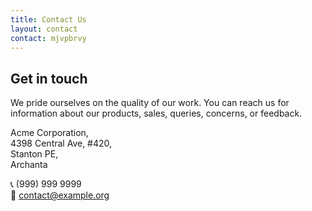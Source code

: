 ```yaml
---
title: Contact Us
layout: contact
contact: mjvpbrvy
---
```


Get in touch
------------

We pride ourselves on the quality of our work. You can reach us for information about our products, sales, queries, concerns, or feedback.

Acme Corporation,  
4398 Central Ave, #420,  
Stanton PE,  
Archanta

📞 (999) 999 9999  
📧 contact@example.org 

